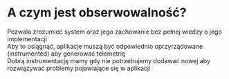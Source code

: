 # A czym jest obserwowalność?


<v-click>
Pozwala zrozumieć system oraz jego zachowanie bez pełnej wiedzy o jego implementacji
</v-click>

<br>

<v-click>
Aby to osiągnąć, aplikacje muszą być odpowiednio oprzyrządowane (instrumented) aby generować telemetrię
</v-click>

<br>

<v-click>
Dobrą instrumentację mamy gdy nie potrzebujemy dodawać nowej aby rozwiązywać problemy pojawiające się w aplikacji
</v-click>
